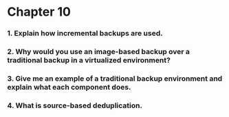 # Chapter 10

### 1. Explain how incremental backups are used.

### 2. Why would you use an image-based backup over a traditional backup in a virtualized environment?

### 3. Give me an example of a traditional backup environment and explain what each component does.

### 4. What is source-based deduplication.
